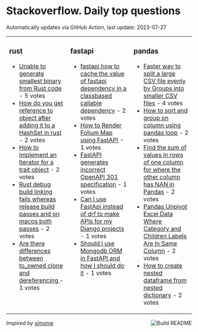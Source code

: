 # Stackoverflow. Daily top questions 

Automatically updates via GitHub Action, last update: <!-- date starts -->2023-07-27<!-- date ends -->


<table><tr><td valign="top" width="33%">

### rust
<!-- rust starts -->
* [Unable to generate smallest binary from Rust code](https://stackoverflow.com/questions/76782707/unable-to-generate-smallest-binary-from-rust-code) - 5 votes
* [How do you get reference to object after adding it to a HashSet in rust](https://stackoverflow.com/questions/76776116/how-do-you-get-reference-to-object-after-adding-it-to-a-hashset-in-rust) - 2 votes
* [How to implement an Iterator for a trait object](https://stackoverflow.com/questions/76771193/how-to-implement-an-iterator-for-a-trait-object) - 2 votes
* [Rust debug build linking fails whereas release build passes and on macos both passes](https://stackoverflow.com/questions/76778046/rust-debug-build-linking-fails-whereas-release-build-passes-and-on-macos-both-pa) - 2 votes
* [Are there differences between to_owned clone and dereferencing ](https://stackoverflow.com/questions/76779130/are-there-differences-between-to-owned-clone-and-dereferencing) - 1 votes
<!-- rust ends -->
</td><td valign="top" width="34%">


### fastapi
<!-- fastapi starts -->
* [fastapi how to cache the value of fastapi dependency in a classbased callable dependency](https://stackoverflow.com/questions/76781485/fastapi-how-to-cache-the-value-of-fastapi-dependency-in-a-class-based-callable) - 2 votes
* [How to Render Folium Map using FastAPI](https://stackoverflow.com/questions/76771311/how-to-render-folium-map-using-fastapi) - 1 votes
* [FastAPI generates incorrect OpenAPI 301 specification](https://stackoverflow.com/questions/76781053/fastapi-generates-incorrect-openapi-3-0-1-specification) - 1 votes
* [Can I use FastApi instead of drf to make APIs for my Django projects](https://stackoverflow.com/questions/76780172/can-i-use-fastapi-instead-of-drf-to-make-apis-for-my-django-projects) - 1 votes
* [Should I use Mongodb ORM in FastAPI and how I should do it](https://stackoverflow.com/questions/76780165/should-i-use-mongodb-orm-in-fastapi-and-how-i-should-do-it) - 1 votes
<!-- fastapi ends -->
</td><td valign="top" width="34%">


### pandas
<!-- pandas starts -->
* [Faster way to split a large CSV file evenly by Groups into smaller CSV files](https://stackoverflow.com/questions/76778911/faster-way-to-split-a-large-csv-file-evenly-by-groups-into-smaller-csv-files) - 4 votes
* [How to sort and group on column using pandas loop](https://stackoverflow.com/questions/76769098/how-to-sort-and-group-on-column-using-pandas-loop) - 2 votes
* [Find the sum of values in rows of one column for where the other column has NAN in Pandas](https://stackoverflow.com/questions/76777484/find-the-sum-of-values-in-rows-of-one-column-for-where-the-other-column-has-nan) - 2 votes
* [Pandas Unpivot Excel Data Where Category and Children Labels Are In Same Column](https://stackoverflow.com/questions/76783069/pandas-unpivot-excel-data-where-category-and-children-labels-are-in-same-column) - 2 votes
* [How to create nested dataframe from nested dictionary](https://stackoverflow.com/questions/76770335/how-to-create-nested-dataframe-from-nested-dictionary) - 2 votes
<!-- pandas ends -->
</td></tr></table>

<a href="https://github.com/hp0404/hp0404/actions"><img src="https://github.com/hp0404/hp0404/workflows/Build%20README/badge.svg" align="right" alt="Build README"></a> <p>*Inspired by  [simonw](https://github.com/simonw/simonw)*</p>
